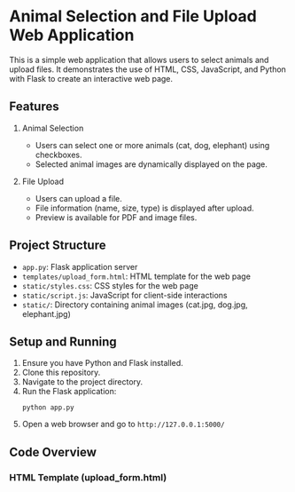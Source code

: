 # Animal Selection and File Upload Web Application

This is a simple web application that allows users to select animals and upload files. It demonstrates the use of HTML, CSS, JavaScript, and Python with Flask to create an interactive web page.

## Features

1. Animal Selection
   - Users can select one or more animals (cat, dog, elephant) using checkboxes.
   - Selected animal images are dynamically displayed on the page.

2. File Upload
   - Users can upload a file.
   - File information (name, size, type) is displayed after upload.
   - Preview is available for PDF and image files.

## Project Structure

- `app.py`: Flask application server
- `templates/upload_form.html`: HTML template for the web page
- `static/styles.css`: CSS styles for the web page
- `static/script.js`: JavaScript for client-side interactions
- `static/`: Directory containing animal images (cat.jpg, dog.jpg, elephant.jpg)

## Setup and Running

1. Ensure you have Python and Flask installed.
2. Clone this repository.
3. Navigate to the project directory.
4. Run the Flask application:
   ```
   python app.py
   ```
5. Open a web browser and go to `http://127.0.0.1:5000/`

## Code Overview

### HTML Template (upload_form.html)

